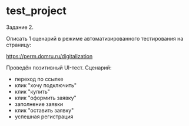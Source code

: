# test_project

Задание 2.

Описать 1 сценарий в режиме автоматизированного тестирования на страницу:

https://perm.domru.ru/digitalization


Проведён позитивный UI-тест.
Сценарий:
- переход по ссылке
- клик "хочу подключить"
- клик "купить"
- клик "оформить заявку"
- заполнение заявки
- клик "оставить заявку"
- успешная регистрация
